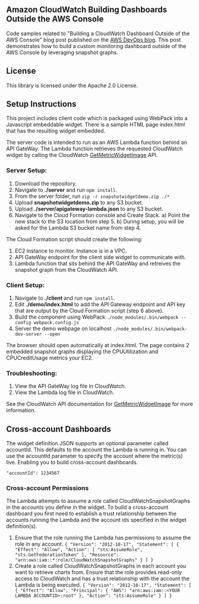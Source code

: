 ## Amazon CloudWatch Building Dashboards Outside the AWS Console

Code samples related to "Building a CloudWatch Dashboard Outside of the AWS Console" blog post published on the [AWS DevOps blog](https://aws.amazon.com/blogs/devops/building-an-amazon-cloudwatch-dashboard-outside-of-the-aws-management-console/). This post demonstrates how to build a custom monitoring dashboard outside of the AWS Console by leveraging snapshot graphs.

## License

This library is licensed under the Apache 2.0 License. 

## Setup Instructions

This project includes client code which is packaged using WebPack into a Javascript embeddable widget. There is a sample HTML page index.html that has the resulting widget embedded. 

The server code is intended to run as an AWS Lambda function behind an API GateWay. The Lambda function retrieves the requested CloudWatch widget by calling the CloudWatch [GetMetricWidgetImage](https://docs.aws.amazon.com/AmazonCloudWatch/latest/APIReference/API_GetMetricWidgetImage.html) API.  

### Server Setup: 

1. Download the repository. 
2. Navigate to **./server** and run `npm install`. 
3. From the server folder, run `zip -r snapshotwidgetdemo.zip ./*`
4. Upload **snapshotwidgetdemo.zip** to any S3 bucket. 
5. Upload **./server/apigateway-lambda.json** to any S3 bucket. 
6. Navigate to the Cloud Formation console and Create Stack. 
        a) Point the new stack to the S3 location from step 5. 
        b) During setup, you will be asked for the Lambda S3 bucket name from step 4.

The Cloud Formation script should create the following:
1. EC2 instance to monitor. Instance is in a VPC. 
2. API GateWay endpoint for the client side widget to communicate with. 
3. Lambda function that sits behind the API GateWay and retreives the snapshot graph from the CloudWatch API.

### Client Setup:

1. Navigate to **./client** and run `npm install`.
2. Edit **./demo/index.html** to add the API Gateway endpoint and API key that are output by the Cloud Formation script (step 6 above).
3. Build the component using WebPack `./node_modules/.bin/webpack --config webpack.config.js`
4. Server the demo webpage on localhost `./node_modules/.bin/webpack-dev-server --open`

The browser should open automatically at index.html. The page contains 2 embedded snapshot graphs displaying the CPUUtilization and CPUCreditUsage metrics your EC2. 

### Troubleshooting:

1. View the API GateWay log file in CloudWatch. 
2. View the Lambda log file in CloudWatch. 

See the CloudWatch API documentation for [GetMetricWidgetImage](https://docs.aws.amazon.com/AmazonCloudWatch/latest/APIReference/API_GetMetricWidgetImage.html) for more information.


## Cross-account Dashboards

The widget definition JSON supports an optional parameter called accountId. This defaults to the account the Lambda is running in. You can use the accountId parameter to specify the account where the metric(s) live. Enabling you to build cross-account dashboards. 

`"accountId": 1234567`

### Cross-account Permissions

The Lambda attempts to assume a role called CloudWatchSnapshotGraphs in the accounts you define in the widget. To build a cross-account dashboard you first need to establish a trust relationship between the accounts running the Lambda and the account ids specified in the widget definition(s). 

1. Ensure that the role running the Lambda has permissions to assume the role in any account.
`{
    "Version": "2012-10-17",
    "Statement": [
        {
            "Effect": "Allow",
            "Action": [
                "sts:AssumeRole",
                "sts:GetFederationToken"
            ],
            "Resource": "arn:aws:iam::*:role/CloudWatchSnapshotGraphs"
        }
    ]
}`
2. Create a role called CloudWatchSnapshotGraphs in each account you want to retrieve charts from. Ensure that the role provides read-only access to CloudWatch and has a trust relationship with the account the Lambda is being executed.
`{
  "Version": "2012-10-17",
  "Statement": [
    {
      "Effect": "Allow",
      "Principal": {
        "AWS": "arn:aws:iam::<YOUR LAMBDA ACCOUNTID>:root"
      },
      "Action": "sts:AssumeRole"
    }
  ]
}`


